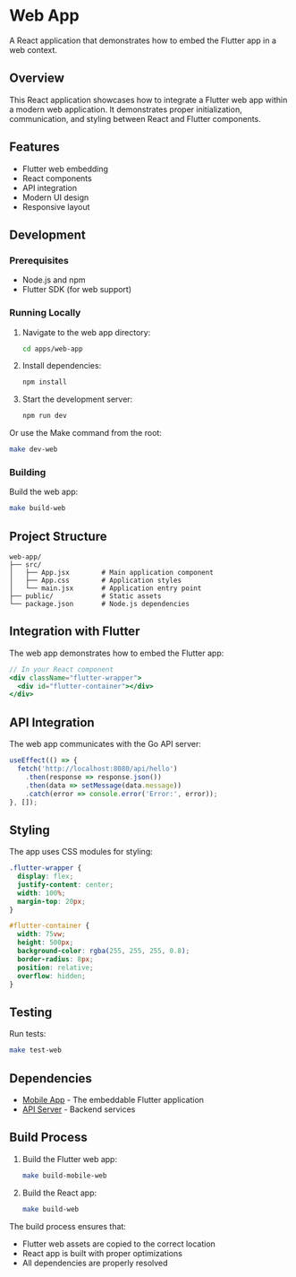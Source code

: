 # Web App

A React application that demonstrates how to embed the Flutter app in a web context.

## Overview

This React application showcases how to integrate a Flutter web app within a modern web application. It demonstrates proper initialization, communication, and styling between React and Flutter components.

## Features

- Flutter web embedding
- React components
- API integration
- Modern UI design
- Responsive layout

## Development

### Prerequisites

- Node.js and npm
- Flutter SDK (for web support)

### Running Locally

1. Navigate to the web app directory:
   ```bash
   cd apps/web-app
   ```

2. Install dependencies:
   ```bash
   npm install
   ```

3. Start the development server:
   ```bash
   npm run dev
   ```

Or use the Make command from the root:
```bash
make dev-web
```

### Building

Build the web app:
```bash
make build-web
```

## Project Structure

```
web-app/
├── src/
│   ├── App.jsx        # Main application component
│   ├── App.css        # Application styles
│   └── main.jsx       # Application entry point
├── public/            # Static assets
└── package.json       # Node.js dependencies
```

## Integration with Flutter

The web app demonstrates how to embed the Flutter app:

```jsx
// In your React component
<div className="flutter-wrapper">
  <div id="flutter-container"></div>
</div>
```

## API Integration

The web app communicates with the Go API server:

```javascript
useEffect(() => {
  fetch('http://localhost:8080/api/hello')
    .then(response => response.json())
    .then(data => setMessage(data.message))
    .catch(error => console.error('Error:', error));
}, []);
```

## Styling

The app uses CSS modules for styling:
```css
.flutter-wrapper {
  display: flex;
  justify-content: center;
  width: 100%;
  margin-top: 20px;
}

#flutter-container {
  width: 75vw;
  height: 500px;
  background-color: rgba(255, 255, 255, 0.8);
  border-radius: 8px;
  position: relative;
  overflow: hidden;
}
```

## Testing

Run tests:
```bash
make test-web
```

## Dependencies

- [Mobile App](../mobile_app/README.md) - The embeddable Flutter application
- [API Server](../api-server/README.md) - Backend services

## Build Process

1. Build the Flutter web app:
   ```bash
   make build-mobile-web
   ```

2. Build the React app:
   ```bash
   make build-web
   ```

The build process ensures that:
- Flutter web assets are copied to the correct location
- React app is built with proper optimizations
- All dependencies are properly resolved
